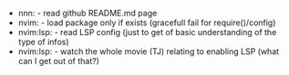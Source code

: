 * nnn:		- read github README.md page
* nvim: 	- load package only if exists (gracefull fail for require()/config)
* nvim:lsp:	- read LSP config (just to get of basic understanding of the type of infos)
* nvim:lsp:	- watch the whole movie (TJ) relating to enabling LSP (what can I get out of that?)

